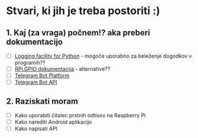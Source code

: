 # Stvari, ki jih je treba postoriti :)

## 1. Kaj (za vraga) počnem!? aka preberi dokumentacijo
- [ ] [Logging facility for Python](https://docs.python.org/2/library/logging.html#formatter-objects) - mogoče uporabno za beleženje dogodkov v programih??
- [ ] [RPi.GPIO dokumentacija](https://sourceforge.net/p/raspberry-gpio-python/wiki/Home/) - alternative??
- [ ] [Telegram Bot Platform](https://telegram.org/blog/bot-revolution)
- [ ] [Telegram Bot API](https://core.telegram.org/bots/api)

## 2. Raziskati moram
- [ ] Kako uporabiti čitalec prstnih odtisov na Raspberry Pi
- [ ] Kako narediti Android aplikacijo
- [ ] Kako napisati API
